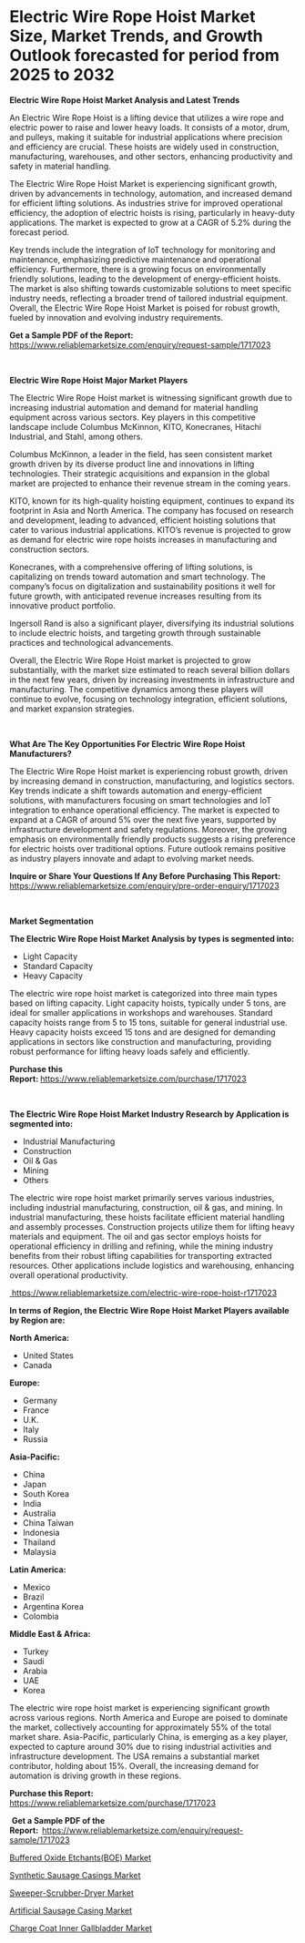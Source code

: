 <p><h1>Electric Wire Rope Hoist Market Size, Market Trends, and Growth Outlook forecasted for period from 2025 to 2032</h1></p><p><strong>Electric Wire Rope Hoist Market Analysis and Latest Trends</strong></p>
<p><p>An Electric Wire Rope Hoist is a lifting device that utilizes a wire rope and electric power to raise and lower heavy loads. It consists of a motor, drum, and pulleys, making it suitable for industrial applications where precision and efficiency are crucial. These hoists are widely used in construction, manufacturing, warehouses, and other sectors, enhancing productivity and safety in material handling.</p><p>The Electric Wire Rope Hoist Market is experiencing significant growth, driven by advancements in technology, automation, and increased demand for efficient lifting solutions. As industries strive for improved operational efficiency, the adoption of electric hoists is rising, particularly in heavy-duty applications. The market is expected to grow at a CAGR of 5.2% during the forecast period. </p><p>Key trends include the integration of IoT technology for monitoring and maintenance, emphasizing predictive maintenance and operational efficiency. Furthermore, there is a growing focus on environmentally friendly solutions, leading to the development of energy-efficient hoists. The market is also shifting towards customizable solutions to meet specific industry needs, reflecting a broader trend of tailored industrial equipment. Overall, the Electric Wire Rope Hoist Market is poised for robust growth, fueled by innovation and evolving industry requirements.</p></p>
<p><strong>Get a Sample PDF of the Report:&nbsp;</strong> <a href="https://www.reliablemarketsize.com/enquiry/request-sample/1717023?utm_campaign=1901&utm_medium=2&utm_source=Github&utm_content=ia&utm_term=25032025&utm_id=electric-wire-rope-hoist">https://www.reliablemarketsize.com/enquiry/request-sample/1717023</a></p>
<p>&nbsp;</p>
<p><strong>Electric Wire Rope Hoist Major Market Players</strong></p>
<p><p>The Electric Wire Rope Hoist market is witnessing significant growth due to increasing industrial automation and demand for material handling equipment across various sectors. Key players in this competitive landscape include Columbus McKinnon, KITO, Konecranes, Hitachi Industrial, and Stahl, among others.</p><p>Columbus McKinnon, a leader in the field, has seen consistent market growth driven by its diverse product line and innovations in lifting technologies. Their strategic acquisitions and expansion in the global market are projected to enhance their revenue stream in the coming years.</p><p>KITO, known for its high-quality hoisting equipment, continues to expand its footprint in Asia and North America. The company has focused on research and development, leading to advanced, efficient hoisting solutions that cater to various industrial applications. KITO’s revenue is projected to grow as demand for electric wire rope hoists increases in manufacturing and construction sectors.</p><p>Konecranes, with a comprehensive offering of lifting solutions, is capitalizing on trends toward automation and smart technology. The company’s focus on digitalization and sustainability positions it well for future growth, with anticipated revenue increases resulting from its innovative product portfolio.</p><p>Ingersoll Rand is also a significant player, diversifying its industrial solutions to include electric hoists, and targeting growth through sustainable practices and technological advancements. </p><p>Overall, the Electric Wire Rope Hoist market is projected to grow substantially, with the market size estimated to reach several billion dollars in the next few years, driven by increasing investments in infrastructure and manufacturing. The competitive dynamics among these players will continue to evolve, focusing on technology integration, efficient solutions, and market expansion strategies.</p></p>
<p>&nbsp;</p>
<p><strong>What Are The Key Opportunities For Electric Wire Rope Hoist Manufacturers?</strong></p>
<p><p>The Electric Wire Rope Hoist market is experiencing robust growth, driven by increasing demand in construction, manufacturing, and logistics sectors. Key trends indicate a shift towards automation and energy-efficient solutions, with manufacturers focusing on smart technologies and IoT integration to enhance operational efficiency. The market is expected to expand at a CAGR of around 5% over the next five years, supported by infrastructure development and safety regulations. Moreover, the growing emphasis on environmentally friendly products suggests a rising preference for electric hoists over traditional options. Future outlook remains positive as industry players innovate and adapt to evolving market needs.</p></p>
<p><strong>Inquire or Share Your Questions If Any Before Purchasing This Report:</strong> <a href="https://www.reliablemarketsize.com/enquiry/pre-order-enquiry/1717023?utm_campaign=1901&utm_medium=2&utm_source=Github&utm_content=ia&utm_term=25032025&utm_id=electric-wire-rope-hoist">https://www.reliablemarketsize.com/enquiry/pre-order-enquiry/1717023</a></p>
<p>&nbsp;</p>
<p><strong>Market Segmentation</strong></p>
<p><strong>The Electric Wire Rope Hoist Market Analysis by types is segmented into:</strong></p>
<p><ul><li>Light Capacity</li><li>Standard Capacity</li><li>Heavy Capacity</li></ul></p>
<p><p>The electric wire rope hoist market is categorized into three main types based on lifting capacity. Light capacity hoists, typically under 5 tons, are ideal for smaller applications in workshops and warehouses. Standard capacity hoists range from 5 to 15 tons, suitable for general industrial use. Heavy capacity hoists exceed 15 tons and are designed for demanding applications in sectors like construction and manufacturing, providing robust performance for lifting heavy loads safely and efficiently.</p></p>
<p><strong>Purchase this Report:&nbsp;</strong><a href="https://www.reliablemarketsize.com/purchase/1717023?utm_campaign=1901&utm_medium=2&utm_source=Github&utm_content=ia&utm_term=25032025&utm_id=electric-wire-rope-hoist">https://www.reliablemarketsize.com/purchase/1717023</a></p>
<p>&nbsp;</p>
<p><strong>The Electric Wire Rope Hoist Market Industry Research by Application is segmented into:</strong></p>
<p><ul><li>Industrial Manufacturing</li><li>Construction</li><li>Oil & Gas</li><li>Mining</li><li>Others</li></ul></p>
<p><p>The electric wire rope hoist market primarily serves various industries, including industrial manufacturing, construction, oil & gas, and mining. In industrial manufacturing, these hoists facilitate efficient material handling and assembly processes. Construction projects utilize them for lifting heavy materials and equipment. The oil and gas sector employs hoists for operational efficiency in drilling and refining, while the mining industry benefits from their robust lifting capabilities for transporting extracted resources. Other applications include logistics and warehousing, enhancing overall operational productivity.</p></p>
<p><a href="https://www.reliablemarketsize.com/electric-wire-rope-hoist-r1717023?utm_campaign=1901&utm_medium=2&utm_source=Github&utm_content=ia&utm_term=25032025&utm_id=electric-wire-rope-hoist">&nbsp;https://www.reliablemarketsize.com/electric-wire-rope-hoist-r1717023</a></p>
<p><strong>In terms of Region, the Electric Wire Rope Hoist Market Players available by Region are:</strong></p>
<p>
    <p> <strong> North America: </strong>
        <ul>
            <li>United States</li>
            <li>Canada</li>
        </ul>
        </p> 
    <p> <strong> Europe: </strong>
        <ul>
            <li>Germany</li>
            <li>France</li>
            <li>U.K.</li>
            <li>Italy</li>
            <li>Russia</li>
        </ul>
        </p> 
    <p> <strong> Asia-Pacific: </strong>
        <ul>
            <li>China</li>
            <li>Japan</li>
            <li>South Korea</li>
            <li>India</li>
            <li>Australia</li>
            <li>China Taiwan</li>
            <li>Indonesia</li>
            <li>Thailand</li>
            <li>Malaysia</li>
        </ul>
        </p> 
    <p> <strong> Latin America: </strong>
        <ul>
            <li>Mexico</li>
            <li>Brazil</li>
            <li>Argentina Korea</li>
            <li>Colombia</li>
        </ul>
        </p> 
    <p> <strong> Middle East & Africa: </strong>
        <ul>
            <li>Turkey</li>
            <li>Saudi</li>
            <li>Arabia</li>
            <li>UAE</li>
            <li>Korea</li>
        </ul>
    </p>
    </p>
<p><p>The electric wire rope hoist market is experiencing significant growth across various regions. North America and Europe are poised to dominate the market, collectively accounting for approximately 55% of the total market share. Asia-Pacific, particularly China, is emerging as a key player, expected to capture around 30% due to rising industrial activities and infrastructure development. The USA remains a substantial market contributor, holding about 15%. Overall, the increasing demand for automation is driving growth in these regions.</p></p>
<p><strong>Purchase this Report: </strong><a href="https://www.reliablemarketsize.com/purchase/1717023?utm_campaign=1901&utm_medium=2&utm_source=Github&utm_content=ia&utm_term=25032025&utm_id=electric-wire-rope-hoist">https://www.reliablemarketsize.com/purchase/1717023</a></p>
<p>&nbsp;<strong>Get a Sample PDF of the Report:&nbsp;&nbsp;</strong><a href="https://www.reliablemarketsize.com/enquiry/request-sample/1717023?utm_campaign=1901&utm_medium=2&utm_source=Github&utm_content=ia&utm_term=25032025&utm_id=electric-wire-rope-hoist">https://www.reliablemarketsize.com/enquiry/request-sample/1717023</a></p>
<p><strong></strong></p>
<p><p><a href="https://github.com/bozzoquishmd/Market-Research-Report-List-1/blob/main/buffered-oxide-etchantsboe-market.md?utm_campaign=1901&utm_medium=2&utm_source=Github&utm_content=ia&utm_term=25032025&utm_id=electric-wire-rope-hoist">Buffered Oxide Etchants(BOE) Market</a></p><p><a href="https://github.com/wiltsdeenyuw/Market-Research-Report-List-1/blob/main/synthetic-sausage-casings-market.md?utm_campaign=1901&utm_medium=2&utm_source=Github&utm_content=ia&utm_term=25032025&utm_id=electric-wire-rope-hoist">Synthetic Sausage Casings Market</a></p><p><a href="https://github.com/fabrehugessf/Market-Research-Report-List-1/blob/main/sweeper-scrubber-dryer-market.md?utm_campaign=1901&utm_medium=2&utm_source=Github&utm_content=ia&utm_term=25032025&utm_id=electric-wire-rope-hoist">Sweeper-Scrubber-Dryer Market</a></p><p><a href="https://github.com/orlinvisonju/Market-Research-Report-List-1/blob/main/artificial-sausage-casing-market.md?utm_campaign=1901&utm_medium=2&utm_source=Github&utm_content=ia&utm_term=25032025&utm_id=electric-wire-rope-hoist">Artificial Sausage Casing Market</a></p><p><a href="https://github.com/nsmifidget3/Market-Research-Report-List-1/blob/main/charge-coat-inner-gallbladder-market.md?utm_campaign=1901&utm_medium=2&utm_source=Github&utm_content=ia&utm_term=25032025&utm_id=electric-wire-rope-hoist">Charge Coat Inner Gallbladder Market</a></p></p>